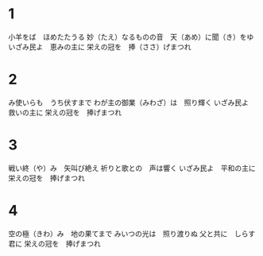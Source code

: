 # 1  
小羊をば　ほめたたうる
妙（たえ）なるものの音　天（あめ）に聞（き）をゆ
いざみ民よ　恵みの主に
栄えの冠を　捧（ささ）げまつれ

# 2  
み使いらも　うち伏すまで
わが主の御業（みわざ）は　照り輝く
いざみ民よ　救いの主に
栄えの冠を　捧げまつれ

# 3  
戦い終（や）み　矢叫び絶え
祈りと歌との　声は響く
いざみ民よ　平和の主に
栄えの冠を　捧げまつれ

# 4  
空の極（きわ）み　地の果てまで
みいつの光は　照り渡りぬ
父と共に　しらす君に
栄えの冠を　捧げまつれ
